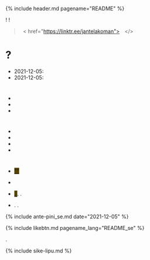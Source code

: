 {% include header.md pagename="README" %}



<span class="se"><i class='twa twa-waving-hand'></i><i class='twa twa-thumbs-up'></i>! <i class='twa twa-backhand-index-pointing-down'></i><i class='twa twa-play-button'></i><i class='twa twa-busts-in-silhouette'></i><i class='twa twa-page-facing-up'></i><i class='twa twa-backhand-index-pointing-left'></i><i class='twa twa-left-arrow-curving-right'></i><i class='twa twa-backhand-index-pointing-down'></i><i class="twa twa-division-sign"></i><i class='twa twa-backhand-index-pointing-left'></i><i class='twa twa-framed-picture'></i><i class='twa twa-fast-forward-button'></i><i class='twa twa-spiral-shell'></i><i class='twa twa-wrench'></i><i class='twa twa-speaking-head'></i><i class='twa twa-thumbs-up'></i><i class="twa twa-minus-sign"></i><i class='twa twa-backhand-index-pointing-left'></i><i class='twa twa-thought-balloon'></i><i class='twa twa-person-walking'></i><i class='twa twa-brain'></i><i class='twa twa-fast-forward-button'></i><i class='twa twa-speaking-head'></i><i class='twa twa-thumbs-up'></i><i class='twa twa-play-button'></i><i class='twa twa-grinning-face-with-big-eyes'></i><i class='twa twa-play-button'></i><i class='twa twa-outbox-tray'></i><i class='twa twa-fast-forward-button'></i><i class='twa twa-grinning-face-with-big-eyes'></i><i class='twa twa-fast-forward-button'></i><i class='twa twa-brain'></i><i class='twa twa-left-arrow-curving-right'></i><i class='twa twa-infinity'></i>!</span>

> <span class="se">[<span style="background-color:#574500;"><i class='twa twa-waving-hand'></i><i class='twa twa-eyes'></i><i class='twa twa-fast-forward-button'></i><i class='twa twa-spiral-shell'></i><i class='twa twa-shuffle-tracks-button'></i><i class='twa twa-backhand-index-pointing-left'></i><i class='twa twa-round-pushpin'></i><i class='twa twa-gear'></i><i class='twa twa-input-symbols'></i><i class='twa twa-eyes'></i><i class='twa twa-gear'></i><i class='twa twa-backhand-index-pointing-down'></i><i class='twa twa-framed-picture'></i><i class='twa twa-gear'></i><i class='twa twa-input-symbols'></i></span>](https://linktr.ee/jantelakoman) &nbsp; <<i class='twa twa-exclamation-mark'></i> href="https://linktr.ee/jantelakoman"><img src="https://joelthomastr.github.io/tokipona/Linktree_logo.svg.png" style="height: 1em;"></<i class='twa twa-exclamation-mark'></i>></span>

# <span class="se"><i class='twa twa-question-mark'></i><i class='twa twa-play-button'></i><i class='twa twa-wrapped-gift'></i>?</span>

- <span class="se"><span class="sedef">2021-12-05:</span> [<span style="background-color:#574500;"><i class='twa twa-speaking-head'></i><i class='twa twa-stop-button'></i><i class='twa twa-dashing-away'></i><i class='twa twa-thumbs-up'></i></span>](https://joelthomastr.github.io/tokipona/toki-pi-kon-pona_se)</span>
- <span class="se"><span class="sedef">2021-12-05:</span> [<span style="background-color:#574500;"><i class='twa twa-speaking-head'></i><i class='twa twa-mouse-face'></i><i class='twa twa-round-pushpin'></i><i class='twa twa-desert-island'></i><i class='twa twa-palm-tree'></i></span>](https://joelthomastr.github.io/tokipona/toki-lili-lon-ma-kasi_se)</span>

# <span class="se"><i class='twa twa-framed-picture'></i><i class='twa twa-left-arrow-curving-right'></i><i class='twa twa-plus-sign'></i><i class='twa twa-speaker-low-volume'></i><i class='twa twa-plus-sign'></i><i class='twa twa-grinning-face-with-big-eyes'></i></span>

- <span class="se">[<span style="background-color:#574500;"><i class='twa twa-motorway'></i><i class='twa twa-stop-button'></i><i class='twa twa-framed-picture'></i><i class='twa twa-desert-island'></i><i class='twa twa-stop-button'></i><i class='twa twa-bust-in-silhouette'></i><i class='twa twa-input-symbols'></i><i class='twa twa-fast-forward-button'></i><i class='twa twa-flexed-biceps'></i><i class='twa twa-gear'></i><i class='twa twa-left-arrow-curving-right'></i><i class='twa twa-fast-forward-button'></i><i class='twa twa-input-symbols'></i><i class='twa twa-cross-mark'></i></span>](https://joelthomastr.github.io/tokipona/jan-ekite-ala_se)</span>
- <span class="se">[<span style="background-color:#574500;"><i class='twa twa-speaking-head'></i><i class='twa twa-mouse-face'></i><i class='twa twa-round-pushpin'></i><i class='twa twa-desert-island'></i><i class='twa twa-palm-tree'></i></span>](https://joelthomastr.github.io/tokipona/toki-pi-kon-pona_se)</span>
- <span class="se">[<span style="background-color:#574500;"><i class='twa twa-desert-island'></i><i class='twa twa-stop-button'></i><i class='twa twa-speech-balloon'></i><i class='twa twa-thumbs-up'></i></span>](https://joelthomastr.github.io/tokipona/ma-pi-nimi-pona-1_se)</span>


# <span class="se"><i class='twa twa-speaking-head'></i><i class='twa twa-record-button'></i><i class='twa twa-backhand-index-pointing-left'></i></span>

- <span class="se">[<span style="background-color:#574500;"><i class='twa twa-bust-in-silhouette'></i><i class='twa twa-play-button'></i><i class='twa twa-flexed-biceps'></i><i class='twa twa-outbox-tray'></i><i class='twa twa-fast-forward-button'></i><i class='twa twa-brain'></i><i class='twa twa-infinity'></i><i class='twa twa-wrench'></i><i class='twa twa-speaking-head'></i><i class='twa twa-thumbs-up'></i></span>](https://joelthomastr.github.io/tokipona/pana-sona-ale_se)</span>
- <span class="se">[<span style="background-color:#574500;"><i class='twa twa-speaking-head'></i><i class='twa twa-thumbs-up'></i><i class='twa twa-play-button'></i><i class='twa twa-balance-scale'></i><i class='twa twa-cross-mark'></i><i class='twa twa-framed-picture'></i><i class='twa twa-input-symbols'></i><i class='twa twa-brain'></i><i class='twa twa-waving-hand'></i><i class='twa twa-backhand-index-pointing-down'></i><i class='twa twa-dashing-away'></i><i class='twa twa-waving-hand'></i><i class='twa twa-input-symbols'></i></span>](https://joelthomastr.github.io/tokipona/sitelen-sonko_se)</span>
- <span class="se">[<span style="background-color:#574500;"><i class='twa twa-high-voltage'></i><i class='twa twa-shuffle-tracks-button'></i><i class='twa twa-stop-button'></i><i class='twa twa-speaking-head'></i><i class='twa twa-thumbs-up'></i></span>](https://joelthomastr.github.io/tokipona/wawa-pi-toki-pona_se)</span>
- <span class="se">[<span style="background-color:#574500;"><i class='twa twa-speaking-head'></i><i class='twa twa-stop-button'></i><i class='twa twa-dashing-away'></i><i class='twa twa-thumbs-up'></i></span>](https://joelthomastr.github.io/tokipona/toki-pi-kon-pona_se)</span>

# <span class="se"><i class='twa twa-motorway'></i><i class='twa twa-raised-fist'></i><i class='twa twa-backhand-index-pointing-left'></i></span>

- <span class="se"><i class='twa twa-backhand-index-pointing-right'></i><i class='twa twa-flexed-biceps'></i><i class='twa twa-speaking-head'></i><i class='twa twa-fast-forward-button'></i><i class='twa twa-backhand-index-pointing-down'></i><i class='twa twa-left-arrow-curving-right'></i><i class='twa twa-backhand-index-pointing-left'></i><i class="twa twa-division-sign"></i>  [<span style="background-color:#574500;">"<i class='twa twa-backhand-index-pointing-right'></i><i class='twa twa-wrench'></i><i class='twa twa-speaking-head'></i><i class='twa twa-input-symbols'></i><i class='twa twa-gear'></i><i class='twa twa-motorway'></i><i class='twa twa-play-button'></i><i class='twa twa-gear'></i><i class='twa twa-input-symbols'></i><i class='twa twa-balance-scale'></i><i class='twa twa-bust-in-silhouette'></i><i class='twa twa-cyclone'></i><i class='twa twa-right-arrow-curving-left'></i><i class='twa twa-question-mark'></i>"</span>](https://joelthomastr.github.io/tokipona/kepeken-pi-toki-inli_se)</span>

- <span class="se">[<span style="background-color:#574500;"><i class='twa twa-motorway'></i><i class='twa twa-thumbs-up'></i><i class='twa twa-stop-button'></i><i class='twa twa-speaking-head'></i><i class='twa twa-thumbs-up'></i></span>](https://joelthomastr.github.io/tokipona/nasin-pona-pi-toki-pona_se)</span>

- <span class="se"><i class='twa twa-backhand-index-pointing-left'></i><i class='twa twa-bow-and-arrow'></i><i class='twa twa-fast-forward-button'></i><i class='twa twa-motorway'></i><i class='twa twa-backhand-index-pointing-down'></i><i class="twa twa-division-sign"></i><i class='twa twa-backhand-index-pointing-left'></i><i class='twa twa-framed-picture'></i><i class='twa twa-fast-forward-button'></i><i class='twa twa-speaking-head'></i><i class='twa twa-round-pushpin'></i><i class='twa twa-speaking-head'></i><i class='twa twa-thumbs-up'></i><i class='twa twa-wrench'></i><i class='twa twa-gear'></i><i class='twa twa-speaking-head'></i><i class='twa twa-backhand-index-pointing-left'></i><i class='twa twa-wrench'></i><i class='twa twa-alarm-clock'></i><i class='twa twa-mouse-face'></i><i class="twa twa-minus-sign"></i><i class='twa twa-backhand-index-pointing-left'></i><i class='twa twa-person-walking'></i><i class='twa twa-brain'></i><i class='twa twa-fast-forward-button'></i><i class='twa twa-motorway'></i><i class='twa twa-thumbs-up'></i><i class="twa twa-minus-sign"></i><i class='twa twa-motorway'></i><i class='twa twa-play-button'></i><i class='twa twa-backhand-index-pointing-down'></i><i class="twa twa-division-sign"></i> [<span style="background-color:#574500;"><i class='twa twa-backhand-index-pointing-left'></i><i class='twa twa-person-walking'></i><i class='twa twa-handbag'></i><i class='twa twa-fast-forward-button'></i><i class='twa twa-bed'></i><i class='twa twa-mount-fuji'></i><i class='twa twa-shuffle-tracks-button'></i>, <i class='twa twa-backhand-index-pointing-left'></i><i class='twa twa-outbox-tray'></i><i class='twa twa-fast-forward-button'></i><i class='twa twa-brain'></i><i class='twa twa-thought-balloon'></i><i class='twa twa-left-arrow-curving-right'></i><i class='twa twa-bed'></i><i class='twa twa-mount-fuji'></i><i class='twa twa-backhand-index-pointing-down'></i></span>](https://www.reddit.com/r/tokipona/comments/r6nu43/efficient_keyboard_idea_the_video_shows_the_steps/). <i class='twa twa-gear'></i><i class='twa twa-speaking-head'></i><i class='twa twa-backhand-index-pointing-right'></i><i class='twa twa-play-button'></i><i class='twa twa-wrench'></i><i class='twa twa-motorway'></i><i class='twa twa-raised-fist'></i><i class='twa twa-input-symbols'></i><i class='twa twa-exclamation-mark'></i><i class='twa twa-backhand-index-pointing-down'></i><i class='twa twa-speaking-head'></i><i class='twa twa-waving-hand'></i><i class='twa twa-handbag'></i><i class='twa twa-spiral-shell'></i><i class='twa twa-input-symbols'></i><i class='twa twa-upwards-button'></i><i class='twa twa-backhand-index-pointing-right'></i><i class='twa twa-flexed-biceps'></i><i class='twa twa-wrench'></i><i class='twa twa-motorway'></i><i class='twa twa-backhand-index-pointing-down'></i>.</span>

- <span class="se"><i class='twa twa-backhand-index-pointing-left'></i><i class='twa twa-raised-fist'></i><i class='twa twa-fast-forward-button'></i> [<span style="background-color:#574500;"><i class='twa twa-framed-picture'></i><i class='twa twa-thumbs-up'></i><i class='twa twa-thumbs-up'></i><i class='twa twa-raised-hand'></i></span>](https://joelthomastr.github.io/tokipona/sitelen-pona-pona-luka_se). <i class='twa twa-wrench'></i><i class='twa twa-backhand-index-pointing-up'></i><i class='twa twa-upwards-button'></i><i class='twa twa-backhand-index-pointing-right'></i><i class='twa twa-flexed-biceps'></i><i class='twa twa-framed-picture'></i><i class='twa twa-fast-forward-button'></i><i class='twa twa-framed-picture'></i><i class='twa twa-thumbs-up'></i><i class='twa twa-thumbs-up'></i><i class='twa twa-wrench'></i><i class='twa twa-straight-ruler'></i><i class='twa twa-framed-picture'></i><i class='twa twa-wrench'></i><i class='twa twa-alarm-clock'></i><i class='twa twa-mouse-face'></i>.</span>

{% include ante-pini_se.md date="2021-12-05" %}

{% include likebtn.md pagename_lang="README_se" %}

<span class="se"><i class='twa twa-backhand-index-pointing-left'></i><i class='twa twa-round-pushpin'></i><i class='twa twa-desert-island'></i><i class='twa twa-shuffle-tracks-button'></i><i class='twa twa-open-hands'></i><i class="twa twa-minus-sign"></i><i class='twa twa-waving-hand'></i><i class='twa twa-eyes'></i><i class='twa twa-fast-forward-button'></i> [<span style="background-color:#574500;"><i class='twa twa-page-facing-up'></i><i class='twa twa-input-symbols'></i><i class='twa twa-eyes'></i><i class='twa twa-gear'></i><i class='twa twa-backhand-index-pointing-down'></i><i class='twa twa-framed-picture'></i><i class='twa twa-gear'></i><i class='twa twa-input-symbols'></i><i class='twa twa-backhand-index-pointing-left'></i></span>](https://linktr.ee/jantelakoman).</span>

{% include sike-lipu.md %}
